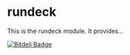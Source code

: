 # rundeck #

This is the rundeck module. It provides...


[![Bitdeli Badge](https://d2weczhvl823v0.cloudfront.net/gehel/puppet-rundeck/trend.png)](https://bitdeli.com/free "Bitdeli Badge")

